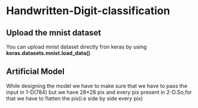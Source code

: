 # Handwritten-Digit-classification
<h2>Upload the mnist dataset</h2>
<p>You can upload mnist dataset directly fron keras by using <b> keras.datasets.mnist.load_data()</b></p>

<h2>Artificial Model</h2>
<p>While designing the model we have to make sure that we have to pass the input in 1-D(784) but we have 28*28 pix and every pix present in 2-D.So,for that we have to flatten the pix(i.e side by side every pix) </p>
